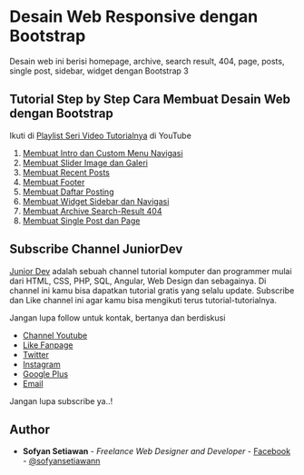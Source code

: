 # Desain Web Responsive dengan Bootstrap

Desain web ini berisi homepage, archive, search result, 404, page, posts, single post, sidebar, widget dengan Bootstrap 3

## Tutorial Step by Step Cara Membuat Desain Web dengan Bootstrap
Ikuti di [Playlist Seri Video Tutorialnya](https://www.youtube.com/playlist?list=PLFLsT6z_5FzljaZdwlfyZFEgfKtkYDTPl/) di YouTube

1. [Membuat Intro dan Custom Menu Navigasi](https://www.youtube.com/watch?v=34-1xDqytG4&index=1&list=PLFLsT6z_5FzljaZdwlfyZFEgfKtkYDTPl/)
2. [Membuat Slider Image dan Galeri](https://www.youtube.com/watch?v=9z-YLZsWIDo&index=2&list=PLFLsT6z_5FzljaZdwlfyZFEgfKtkYDTPl/)
3. [Membuat Recent Posts](https://www.youtube.com/watch?v=1WNj0reZq_E&index=3&list=PLFLsT6z_5FzljaZdwlfyZFEgfKtkYDTPl/)
4. [Membuat Footer](https://www.youtube.com/watch?v=sfe0Oc46yrU&index=4&list=PLFLsT6z_5FzljaZdwlfyZFEgfKtkYDTPl/)
5. [Membuat Daftar Posting](https://www.youtube.com/watch?v=9b3M7aP7gUY&index=5&list=PLFLsT6z_5FzljaZdwlfyZFEgfKtkYDTPl/)
6. [Membuat Widget Sidebar dan Navigasi](https://www.youtube.com/watch?v=RsAKfhO_xsw&index=6&list=PLFLsT6z_5FzljaZdwlfyZFEgfKtkYDTPl/)
7. [Membuat Archive Search-Result 404](https://www.youtube.com/watch?v=F3Y6mValYfs&index=7&list=PLFLsT6z_5FzljaZdwlfyZFEgfKtkYDTPl/)
8. [Membuat Single Post dan Page](https://www.youtube.com/watch?v=eLx5Ac38z44&index=8&list=PLFLsT6z_5FzljaZdwlfyZFEgfKtkYDTPl/)

## Subscribe Channel JuniorDev

[Junior Dev](https://www.youtube.com/c/juniordevindonesia) adalah sebuah channel tutorial komputer dan programmer mulai dari HTML, CSS, PHP, SQL, Angular, Web Design dan sebagainya. Di channel ini kamu bisa dapatkan tutorial gratis yang selalu update. Subscribe dan Like channel ini agar kamu bisa mengikuti terus tutorial-tutorialnya.

Jangan lupa follow untuk kontak, bertanya dan berdiskusi
* [Channel Youtube](https://www.youtube.com/c/juniordevindonesia)
* [Like Fanpage](https://www.facebook.com/juniordevindonesiaofficial/)
* [Twitter](http://twitter.com/hello_juniordev)
* [Instagram](https://www.instagram.com/juniordevindonesia/)
* [Google Plus](https://plus.google.com/+JuniorDevIndonesia/posts)
* [Email](mailto:hellojuniordev@gmail.com)

Jangan lupa subscribe ya..!

## Author
* **Sofyan Setiawan** - *Freelance Web Designer and Developer* - [Facebook](https://www.facebook.com/sofyansetiawanprofile) - [@sofyansetiawann](https://twitter.com/sofyansetiawann)
